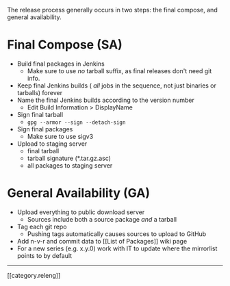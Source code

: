 The release process generally occurs in two steps:  the final compose, and general availability.

# Final Compose (SA)

* Build final packages in Jenkins
  * Make sure to use _no_ tarball suffix, as final releases don't need git info.
* Keep final Jenkins builds ( _all_ jobs in the sequence, not just binaries or tarballs) forever
* Name the final Jenkins builds according to the version number
  * Edit Build Information > DisplayName
* Sign final tarball
  * `gpg --armor --sign --detach-sign`
* Sign final packages
  * Make sure to use sigv3
* Upload to staging server
  * final tarball
  * tarball signature (*.tar.gz.asc)
  * all packages to staging server

# General Availability (GA)

* Upload everything to public download server
  * Sources include both a source package _and_ a tarball
* Tag each git repo
  * Pushing tags automatically causes sources to upload to GitHub
* Add n-v-r and commit data to [[List of Packages]] wiki page
* For a new series (e.g. x.y.0) work with IT to update where the mirrorlist points to by default

*****

[[category.releng]]